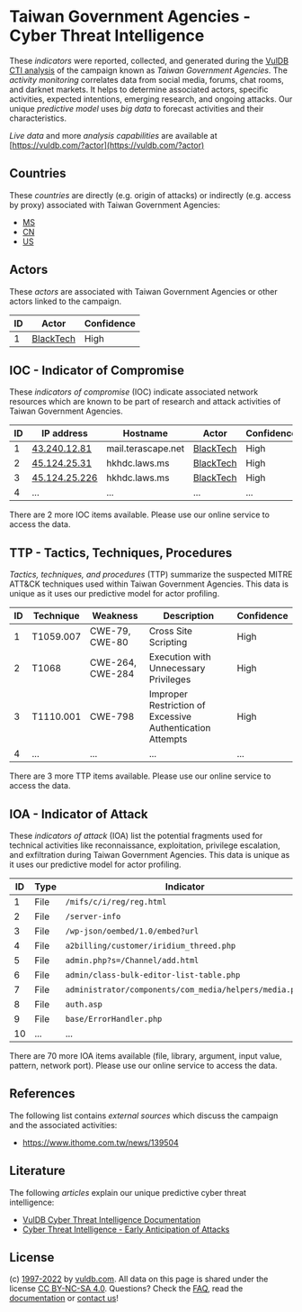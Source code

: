 # Taiwan Government Agencies - Cyber Threat Intelligence

These _indicators_ were reported, collected, and generated during the [VulDB CTI analysis](https://vuldb.com/?kb.cti) of the campaign known as _Taiwan Government Agencies_. The _activity monitoring_ correlates data from social media, forums, chat rooms, and darknet markets. It helps to determine associated actors, specific activities, expected intentions, emerging research, and ongoing attacks. Our unique _predictive model_ uses _big data_ to forecast activities and their characteristics.

_Live data_ and more _analysis capabilities_ are available at [https://vuldb.com/?actor](https://vuldb.com/?actor)

## Countries

These _countries_ are directly (e.g. origin of attacks) or indirectly (e.g. access by proxy) associated with Taiwan Government Agencies:

* [MS](https://vuldb.com/?country.ms)
* [CN](https://vuldb.com/?country.cn)
* [US](https://vuldb.com/?country.us)

## Actors

These _actors_ are associated with Taiwan Government Agencies or other actors linked to the campaign.

ID | Actor | Confidence
-- | ----- | ----------
1 | [BlackTech](https://vuldb.com/?actor.blacktech) | High

## IOC - Indicator of Compromise

These _indicators of compromise_ (IOC) indicate associated network resources which are known to be part of research and attack activities of Taiwan Government Agencies.

ID | IP address | Hostname | Actor | Confidence
-- | ---------- | -------- | ----- | ----------
1 | [43.240.12.81](https://vuldb.com/?ip.43.240.12.81) | mail.terascape.net | [BlackTech](https://vuldb.com/?actor.blacktech) | High
2 | [45.124.25.31](https://vuldb.com/?ip.45.124.25.31) | hkhdc.laws.ms | [BlackTech](https://vuldb.com/?actor.blacktech) | High
3 | [45.124.25.226](https://vuldb.com/?ip.45.124.25.226) | hkhdc.laws.ms | [BlackTech](https://vuldb.com/?actor.blacktech) | High
4 | ... | ... | ... | ...

There are 2 more IOC items available. Please use our online service to access the data.

## TTP - Tactics, Techniques, Procedures

_Tactics, techniques, and procedures_ (TTP) summarize the suspected MITRE ATT&CK techniques used within Taiwan Government Agencies. This data is unique as it uses our predictive model for actor profiling.

ID | Technique | Weakness | Description | Confidence
-- | --------- | -------- | ----------- | ----------
1 | T1059.007 | CWE-79, CWE-80 | Cross Site Scripting | High
2 | T1068 | CWE-264, CWE-284 | Execution with Unnecessary Privileges | High
3 | T1110.001 | CWE-798 | Improper Restriction of Excessive Authentication Attempts | High
4 | ... | ... | ... | ...

There are 3 more TTP items available. Please use our online service to access the data.

## IOA - Indicator of Attack

These _indicators of attack_ (IOA) list the potential fragments used for technical activities like reconnaissance, exploitation, privilege escalation, and exfiltration during Taiwan Government Agencies. This data is unique as it uses our predictive model for actor profiling.

ID | Type | Indicator | Confidence
-- | ---- | --------- | ----------
1 | File | `/mifs/c/i/reg/reg.html` | High
2 | File | `/server-info` | Medium
3 | File | `/wp-json/oembed/1.0/embed?url` | High
4 | File | `a2billing/customer/iridium_threed.php` | High
5 | File | `admin.php?s=/Channel/add.html` | High
6 | File | `admin/class-bulk-editor-list-table.php` | High
7 | File | `administrator/components/com_media/helpers/media.php` | High
8 | File | `auth.asp` | Medium
9 | File | `base/ErrorHandler.php` | High
10 | ... | ... | ...

There are 70 more IOA items available (file, library, argument, input value, pattern, network port). Please use our online service to access the data.

## References

The following list contains _external sources_ which discuss the campaign and the associated activities:

* https://www.ithome.com.tw/news/139504

## Literature

The following _articles_ explain our unique predictive cyber threat intelligence:

* [VulDB Cyber Threat Intelligence Documentation](https://vuldb.com/?kb.cti)
* [Cyber Threat Intelligence - Early Anticipation of Attacks](https://www.scip.ch/en/?labs.20201022)

## License

(c) [1997-2022](https://vuldb.com/?kb.changelog) by [vuldb.com](https://vuldb.com/?kb.about). All data on this page is shared under the license [CC BY-NC-SA 4.0](https://creativecommons.org/licenses/by-nc-sa/4.0/). Questions? Check the [FAQ](https://vuldb.com/?kb.faq), read the [documentation](https://vuldb.com/?kb) or [contact us](https://vuldb.com/?contact)!
